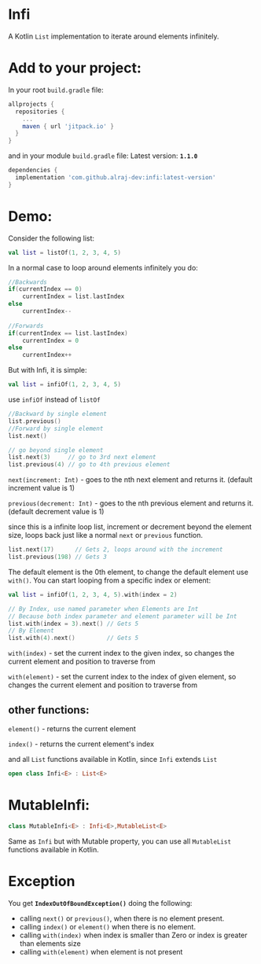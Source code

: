# Infi

A Kotlin `List` implementation to iterate around elements infinitely.

# Add to your project:

In your root `build.gradle` file:
```groovy
allprojects {
  repositories {
    ...
    maven { url 'jitpack.io' }
  }
}
```

and in your module `build.gradle` file: Latest version: **`1.1.0`**
```groovy
dependencies {
  implementation 'com.github.alraj-dev:infi:latest-version'
}
```

# Demo:

Consider the following list:
```kotlin
val list = listOf(1, 2, 3, 4, 5)
```
In a normal case to loop around elements infinitely you do:

```kotlin
//Backwards
if(currentIndex == 0)
    currentIndex = list.lastIndex
else
    currentIndex--
	
//Forwards
if(currentIndex == list.lastIndex)
    currentIndex = 0
else
    currentIndex++
```

But with Infi, it is simple:

```kotlin
val list = infiOf(1, 2, 3, 4, 5)
```
use `infiOf` instead of `listOf`

```kotlin
//Backward by single element
list.previous()
//Forward by single element
list.next()

// go beyond single element
list.next(3)     // go to 3rd next element
list.previous(4) // go to 4th previous element
```

`next(increment: Int)` - goes to the nth next element and returns it. (default increment value is 1)

`previous(decrement: Int)` - goes to the nth previous element and returns it. (default decrement value is 1)

since this is a infinite loop list, increment or decrement beyond the element size, loops back just like a normal `next` or `previous` function.

```kotlin
list.next(17)      // Gets 2, loops around with the increment
list.previous(198) // Gets 3
```

The default element is the 0th element, to change the default element use `with()`.  You can start looping from a specific index or element:
```kotlin
val list = infiOf(1, 2, 3, 4, 5).with(index = 2)

// By Index, use named parameter when Elements are Int
// Because both index parameter and element parameter will be Int
list.with(index = 3).next() // Gets 5
// By Element
list.with(4).next()         // Gets 5
```
`with(index)` - set the current index to the given index, so changes the current element and position to traverse from

`with(element)` - set the current index to the index of given element, so changes the current element and position to traverse from

other functions:
-
`element()` - returns the current element

`index()` - returns the current element's index

and all `List` functions available in Kotlin, since `Infi` extends `List`

```kotlin
open class Infi<E> : List<E>
```

# MutableInfi:
```kotlin
class MutableInfi<E> : Infi<E>,MutableList<E>
```
Same as `Infi` but with Mutable property, you can use all `MutableList` functions available in Kotlin.

# Exception
You get **`IndexOutOfBoundException()`** doing the following:

- calling `next()` or `previous()`, when there is no element present.
- calling `index()`  or `element()` when there is no element.
- calling `with(index)` when index is smaller than Zero or index is greater than elements size
- calling `with(element)` when element is not present